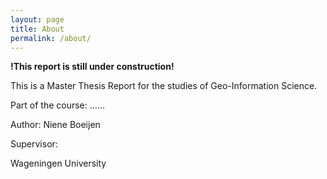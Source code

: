 ```yaml
---
layout: page
title: About
permalink: /about/
---
```


**!This report is still under construction!**

This is a Master Thesis Report for the studies of Geo-Information Science.

Part of the course: ......

Author: Niene Boeijen

Supervisor:

Wageningen University